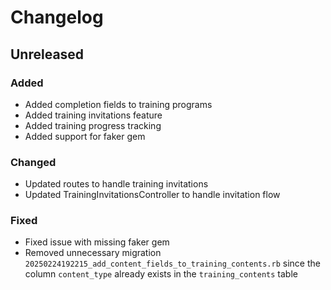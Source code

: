 # Changelog

## Unreleased

### Added

*   Added completion fields to training programs
*   Added training invitations feature
*   Added training progress tracking
*   Added support for faker gem

### Changed

*   Updated routes to handle training invitations
*   Updated TrainingInvitationsController to handle invitation flow

### Fixed

*   Fixed issue with missing faker gem
*   Removed unnecessary migration `20250224192215_add_content_fields_to_training_contents.rb` since the column `content_type` already exists in the `training_contents` table

